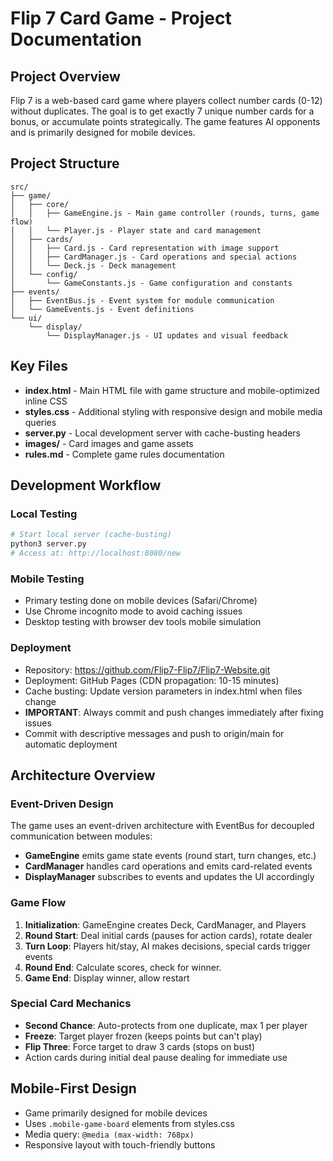 # Flip 7 Card Game - Project Documentation

## Project Overview
Flip 7 is a web-based card game where players collect number cards (0-12) without duplicates. The goal is to get exactly 7 unique number cards for a bonus, or accumulate points strategically. The game features AI opponents and is primarily designed for mobile devices.

## Project Structure
```
src/
├── game/
│   ├── core/
│   │   ├── GameEngine.js - Main game controller (rounds, turns, game flow)
│   │   └── Player.js - Player state and card management
│   ├── cards/
│   │   ├── Card.js - Card representation with image support
│   │   ├── CardManager.js - Card operations and special actions
│   │   └── Deck.js - Deck management
│   └── config/
│       └── GameConstants.js - Game configuration and constants
├── events/
│   ├── EventBus.js - Event system for module communication
│   └── GameEvents.js - Event definitions
└── ui/
    └── display/
        └── DisplayManager.js - UI updates and visual feedback
```

## Key Files
- **index.html** - Main HTML file with game structure and mobile-optimized inline CSS
- **styles.css** - Additional styling with responsive design and mobile media queries
- **server.py** - Local development server with cache-busting headers
- **images/** - Card images and game assets
- **rules.md** - Complete game rules documentation

## Development Workflow

### Local Testing
```bash
# Start local server (cache-busting)
python3 server.py
# Access at: http://localhost:8080/new
```

### Mobile Testing
- Primary testing done on mobile devices (Safari/Chrome)
- Use Chrome incognito mode to avoid caching issues
- Desktop testing with browser dev tools mobile simulation

### Deployment  
- Repository: https://github.com/Flip7-Flip7/Flip7-Website.git
- Deployment: GitHub Pages (CDN propagation: 10-15 minutes)
- Cache busting: Update version parameters in index.html when files change
- **IMPORTANT**: Always commit and push changes immediately after fixing issues
- Commit with descriptive messages and push to origin/main for automatic deployment

## Architecture Overview

### Event-Driven Design
The game uses an event-driven architecture with EventBus for decoupled communication between modules:
- **GameEngine** emits game state events (round start, turn changes, etc.)
- **CardManager** handles card operations and emits card-related events
- **DisplayManager** subscribes to events and updates the UI accordingly

### Game Flow
1. **Initialization**: GameEngine creates Deck, CardManager, and Players
2. **Round Start**: Deal initial cards (pauses for action cards), rotate dealer
3. **Turn Loop**: Players hit/stay, AI makes decisions, special cards trigger events
4. **Round End**: Calculate scores, check for winner.
5. **Game End**: Display winner, allow restart

### Special Card Mechanics
- **Second Chance**: Auto-protects from one duplicate, max 1 per player
- **Freeze**: Target player frozen (keeps points but can't play)
- **Flip Three**: Force target to draw 3 cards (stops on bust)
- Action cards during initial deal pause dealing for immediate use

## Mobile-First Design
- Game primarily designed for mobile devices
- Uses `.mobile-game-board` elements from styles.css  
- Media query: `@media (max-width: 768px)`
- Responsive layout with touch-friendly buttons
